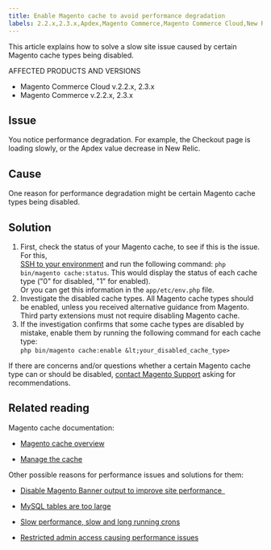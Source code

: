 ```yaml
---
title: Enable Magento cache to avoid performance degradation
labels: 2.2.x,2.3.x,Apdex,Magento Commerce,Magento Commerce Cloud,New Relic,cache,how to,slow performance
---
```


This article explains how to solve a slow site issue caused by certain Magento cache types being disabled. 

AFFECTED PRODUCTS AND VERSIONS

* Magento Commerce Cloud v.2.2.x, 2.3.x
* Magento Commerce v.2.2.x, 2.3.x

## Issue

You notice performance degradation. For example, the Checkout page is loading slowly, or the Apdex value decrease in New Relic.

## Cause

One reason for performance degradation might be certain Magento cache types being disabled. 

## Solution 

1. First, check the status of your Magento cache, to see if this is the issue. For this,   
     [SSH to your environment](https://devdocs.magento.com/cloud/env/environments-ssh.html#ssh) and run the following command: <code class="language-bash">php bin/magento cache:status</code>. This would display the status of each cache type ("0" for disabled, "1" for enabled).  
     Or you can get this information in the `` app/etc/env.php `` file.
1. Investigate the disabled cache types. All Magento cache types should be enabled, unless you received alternative guidance from Magento. Third party extensions must not require disabling Magento cache. 
1. If the investigation confirms that some cache types are disabled by mistake, enable them by running the following command for each cache type:  
     `` php bin/magento cache:enable &lt;your_disabled_cache_type> ``

If there are concerns and/or questions whether a certain Magento cache type can or should be disabled, [contact Magento Support](https://support.magento.com/hc/en-us/articles/360019088251-Submit-a-support-ticket) asking for recommendations.   

## Related reading

Magento cache documentation:

* [Magento cache overview](https://devdocs.magento.com/guides/v2.3/frontend-dev-guide/cache_for_frontdevs.html)
    
    
* [Manage the cache](https://devdocs.magento.com/guides/v2.3/config-guide/cli/config-cli-subcommands-cache.html)
    
    

Other possible reasons for performance issues and solutions for them:

* [Disable Magento Banner output to improve site performance  ](https://support.magento.com/hc/en-us/articles/360035285852)
    
    
* [MySQL tables are too large](https://support.magento.com/hc/en-us/articles/360038862691)
    
    
* [Slow performance, slow and long running crons](https://support.magento.com/hc/en-us/articles/360034631192)
    
    
* [Restricted admin access causing performance issues](https://support.magento.com/hc/en-us/articles/360036323211)
    
    

 